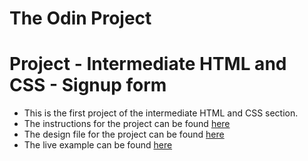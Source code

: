 # The Odin Project

# Project - Intermediate HTML and CSS - Signup form

- This is the first project of the intermediate HTML and CSS section.
- The instructions for the project can be found [here](https://www.theodinproject.com/lessons/node-path-intermediate-html-and-css-sign-up-form)
- The design file for the project can be found [here](https://cdn.statically.io/gh/TheOdinProject/curriculum/5f37d43908ef92499e95a9b90fc3cc291a95014c/html_css/project-sign-up-form/sign-up-form.png)
- The live example can be found [here](https://ksh009.github.io/top-signup-form/)
